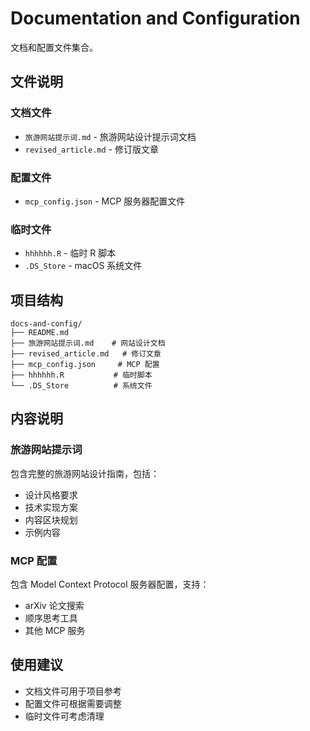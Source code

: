 # Documentation and Configuration

文档和配置文件集合。

## 文件说明

### 文档文件
- `旅游网站提示词.md` - 旅游网站设计提示词文档
- `revised_article.md` - 修订版文章

### 配置文件
- `mcp_config.json` - MCP 服务器配置文件

### 临时文件
- `hhhhhh.R` - 临时 R 脚本
- `.DS_Store` - macOS 系统文件

## 项目结构

```
docs-and-config/
├── README.md
├── 旅游网站提示词.md    # 网站设计文档
├── revised_article.md   # 修订文章
├── mcp_config.json     # MCP 配置
├── hhhhhh.R           # 临时脚本
└── .DS_Store          # 系统文件
```

## 内容说明

### 旅游网站提示词
包含完整的旅游网站设计指南，包括：
- 设计风格要求
- 技术实现方案
- 内容区块规划
- 示例内容

### MCP 配置
包含 Model Context Protocol 服务器配置，支持：
- arXiv 论文搜索
- 顺序思考工具
- 其他 MCP 服务

## 使用建议

- 文档文件可用于项目参考
- 配置文件可根据需要调整
- 临时文件可考虑清理 